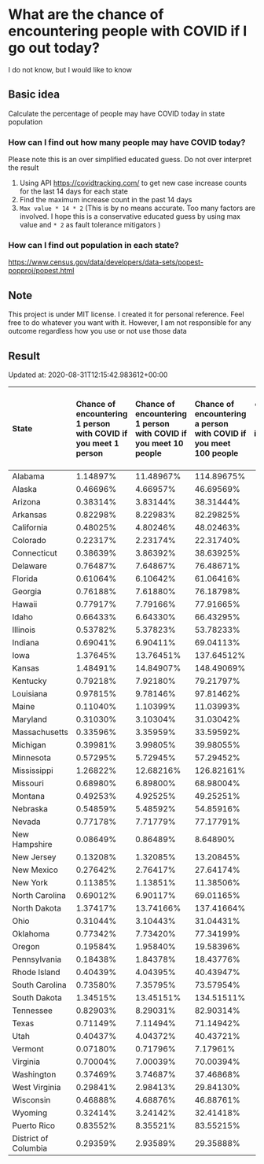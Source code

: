 # What are the chance of encountering people with COVID if I go out today?
I do not know, but I would like to know

## Basic idea
Calculate the percentage of people may have COVID today in state population

### How can I find out how many people may have COVID today?
Please note this is an over simplified educated guess. Do not over interpret the result 
1. Using API https://covidtracking.com/ to get new case increase counts for the last 14 days for each state
2. Find the maximum increase count in the past 14 days
3. `Max value * 14 * 2` (This is by no means accurate. Too many factors are involved. I hope this is a conservative educated guess by using max value and `* 2` as fault tolerance mitigators ) 

### How can I find out population in each state?
https://www.census.gov/data/developers/data-sets/popest-popproj/popest.html

## Note
This project is under MIT license. I created it for personal reference. Feel free to do whatever you want with it. However, I am not responsible for any outcome regardless how you use or not use those data 

## Result

 Updated at: 2020-08-31T12:15:42.983612+00:00

| State                | Chance of encountering 1 person with COVID if you meet 1 person   | Chance of encountering 1 person with COVID if you meet 10 people   | Chance of encountering a person with COVID if you meet 100 people   |   Max count of new case increase in the past 14 days |   Estimated people count with COVID |
|:---------------------|:------------------------------------------------------------------|:-------------------------------------------------------------------|:--------------------------------------------------------------------|-----------------------------------------------------:|------------------------------------:|
| Alabama              | 1.14897%                                                          | 11.48967%                                                          | 114.89675%                                                          |                                                 2012 |                               56336 |
| Alaska               | 0.46696%                                                          | 4.66957%                                                           | 46.69569%                                                           |                                                  122 |                                3416 |
| Arizona              | 0.38314%                                                          | 3.83144%                                                           | 38.31444%                                                           |                                                  996 |                               27888 |
| Arkansas             | 0.82298%                                                          | 8.22983%                                                           | 82.29825%                                                           |                                                  887 |                               24836 |
| California           | 0.48025%                                                          | 4.80246%                                                           | 48.02463%                                                           |                                                 6777 |                              189756 |
| Colorado             | 0.22317%                                                          | 2.23174%                                                           | 22.31740%                                                           |                                                  459 |                               12852 |
| Connecticut          | 0.38639%                                                          | 3.86392%                                                           | 38.63925%                                                           |                                                  492 |                               13776 |
| Delaware             | 0.76487%                                                          | 7.64867%                                                           | 76.48671%                                                           |                                                  266 |                                7448 |
| Florida              | 0.61064%                                                          | 6.10642%                                                           | 61.06416%                                                           |                                                 4684 |                              131152 |
| Georgia              | 0.76188%                                                          | 7.61880%                                                           | 76.18798%                                                           |                                                 2889 |                               80892 |
| Hawaii               | 0.77917%                                                          | 7.79166%                                                           | 77.91665%                                                           |                                                  394 |                               11032 |
| Idaho                | 0.66433%                                                          | 6.64330%                                                           | 66.43295%                                                           |                                                  424 |                               11872 |
| Illinois             | 0.53782%                                                          | 5.37823%                                                           | 53.78233%                                                           |                                                 2434 |                               68152 |
| Indiana              | 0.69041%                                                          | 6.90411%                                                           | 69.04113%                                                           |                                                 1660 |                               46480 |
| Iowa                 | 1.37645%                                                          | 13.76451%                                                          | 137.64512%                                                          |                                                 1551 |                               43428 |
| Kansas               | 1.48491%                                                          | 14.84907%                                                          | 148.49069%                                                          |                                                 1545 |                               43260 |
| Kentucky             | 0.79218%                                                          | 7.92180%                                                           | 79.21797%                                                           |                                                 1264 |                               35392 |
| Louisiana            | 0.97815%                                                          | 9.78146%                                                           | 97.81462%                                                           |                                                 1624 |                               45472 |
| Maine                | 0.11040%                                                          | 1.10399%                                                           | 11.03993%                                                           |                                                   53 |                                1484 |
| Maryland             | 0.31030%                                                          | 3.10304%                                                           | 31.03042%                                                           |                                                  670 |                               18760 |
| Massachusetts        | 0.33596%                                                          | 3.35959%                                                           | 33.59592%                                                           |                                                  827 |                               23156 |
| Michigan             | 0.39981%                                                          | 3.99805%                                                           | 39.98055%                                                           |                                                 1426 |                               39928 |
| Minnesota            | 0.57295%                                                          | 5.72945%                                                           | 57.29452%                                                           |                                                 1154 |                               32312 |
| Mississippi          | 1.26822%                                                          | 12.68216%                                                          | 126.82161%                                                          |                                                 1348 |                               37744 |
| Missouri             | 0.68980%                                                          | 6.89800%                                                           | 68.98004%                                                           |                                                 1512 |                               42336 |
| Montana              | 0.49253%                                                          | 4.92525%                                                           | 49.25251%                                                           |                                                  188 |                                5264 |
| Nebraska             | 0.54859%                                                          | 5.48592%                                                           | 54.85916%                                                           |                                                  379 |                               10612 |
| Nevada               | 0.77178%                                                          | 7.71779%                                                           | 77.17791%                                                           |                                                  849 |                               23772 |
| New Hampshire        | 0.08649%                                                          | 0.86489%                                                           | 8.64890%                                                            |                                                   42 |                                1176 |
| New Jersey           | 0.13208%                                                          | 1.32085%                                                           | 13.20845%                                                           |                                                  419 |                               11732 |
| New Mexico           | 0.27642%                                                          | 2.76417%                                                           | 27.64174%                                                           |                                                  207 |                                5796 |
| New York             | 0.11385%                                                          | 1.13851%                                                           | 11.38506%                                                           |                                                  791 |                               22148 |
| North Carolina       | 0.69012%                                                          | 6.90117%                                                           | 69.01165%                                                           |                                                 2585 |                               72380 |
| North Dakota         | 1.37417%                                                          | 13.74166%                                                          | 137.41664%                                                          |                                                  374 |                               10472 |
| Ohio                 | 0.31044%                                                          | 3.10443%                                                           | 31.04431%                                                           |                                                 1296 |                               36288 |
| Oklahoma             | 0.77342%                                                          | 7.73420%                                                           | 77.34199%                                                           |                                                 1093 |                               30604 |
| Oregon               | 0.19584%                                                          | 1.95840%                                                           | 19.58396%                                                           |                                                  295 |                                8260 |
| Pennsylvania         | 0.18438%                                                          | 1.84378%                                                           | 18.43776%                                                           |                                                  843 |                               23604 |
| Rhode Island         | 0.40439%                                                          | 4.04395%                                                           | 40.43947%                                                           |                                                  153 |                                4284 |
| South Carolina       | 0.73580%                                                          | 7.35795%                                                           | 73.57954%                                                           |                                                 1353 |                               37884 |
| South Dakota         | 1.34515%                                                          | 13.45151%                                                          | 134.51511%                                                          |                                                  425 |                               11900 |
| Tennessee            | 0.82903%                                                          | 8.29031%                                                           | 82.90314%                                                           |                                                 2022 |                               56616 |
| Texas                | 0.71149%                                                          | 7.11494%                                                           | 71.14942%                                                           |                                                 7368 |                              206304 |
| Utah                 | 0.40437%                                                          | 4.04372%                                                           | 40.43721%                                                           |                                                  463 |                               12964 |
| Vermont              | 0.07180%                                                          | 0.71796%                                                           | 7.17961%                                                            |                                                   16 |                                 448 |
| Virginia             | 0.70004%                                                          | 7.00039%                                                           | 70.00394%                                                           |                                                 2134 |                               59752 |
| Washington           | 0.37469%                                                          | 3.74687%                                                           | 37.46868%                                                           |                                                 1019 |                               28532 |
| West Virginia        | 0.29841%                                                          | 2.98413%                                                           | 29.84130%                                                           |                                                  191 |                                5348 |
| Wisconsin            | 0.46888%                                                          | 4.68876%                                                           | 46.88761%                                                           |                                                  975 |                               27300 |
| Wyoming              | 0.32414%                                                          | 3.24142%                                                           | 32.41418%                                                           |                                                   67 |                                1876 |
| Puerto Rico          | 0.83552%                                                          | 8.35521%                                                           | 83.55215%                                                           |                                                  953 |                               26684 |
| District of Columbia | 0.29359%                                                          | 2.93589%                                                           | 29.35888%                                                           |                                                   74 |                                2072 |
